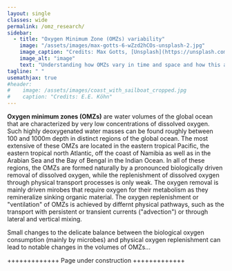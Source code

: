 ```yaml
---
layout: single
classes: wide
permalink: /omz_research/
sidebar: 
  - title: "Oxygen Minimum Zone (OMZs) variability"
    image: "/assets/images/max-gotts-6-wZzd2hCOs-unsplash-2.jpg"
    image_caption: "Credits: Max Gotts, [Unsplash](https://unsplash.com/photos/6-wZzd2hCOs)"
    image_alt: "image"
    text: "Understanding how OMZs vary in time and space and how this affects marine habitats."
tagline: " "
usemathjax: true
#header:
#    image: /assets/images/coast_with_sailboat_cropped.jpg
#    caption: "Credits: E.E. Köhn"
---
```


<script
  src="https://cdn.mathjax.org/mathjax/latest/MathJax.js?config=TeX-AMS-MML_HTMLorMML"
  type="text/javascript">
</script>

**Oxygen minimum zones (OMZs)** are water volumes of the global ocean that are characterized by very low concentrations of dissolved oxygen. Such highly deoxygenated water masses can be found roughly between 100 and 1000m depth in distinct regions of the global ocean. The most extensive of these OMZs are located in the eastern tropical Pacific, the eastern tropical north Atlantic, off the coast of Namibia as well as in the Arabian Sea and the Bay of Bengal in the Indian Ocean. In all of these regions, the OMZs are formed naturally by a pronounced biologically driven removal of dissolved oxygen, while the replenishment of dissolved oxygen through physical transport processes is only weak. The oxygen removal is mainly driven mirobes that require oxygen for their metabolism as they remineralize sinking organic material. The oxygen replenishment or "ventilation" of OMZs is achieved by differnt physical pathways, such as the transport with persistent or transient currents ("advection") or through lateral and vertical mixing.

Small changes to the delicate balance between the biological oxygen consumption (mainly by microbes) and physical oxygen replenishment can lead to notable changes in the volumes of OMZs... 

+++++++++++++ Page under construction +++++++++++++
